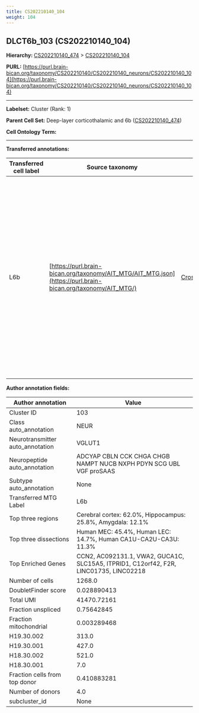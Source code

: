 ```yaml
---
title: CS202210140_104
weight: 104
---
```

## DLCT6b_103 (CS202210140_104)
<b>Hierarchy: </b>
[CS202210140_474](../CS202210140_474) >
[CS202210140_104](../CS202210140_104)

**PURL:** [https://purl.brain-bican.org/taxonomy/CS202210140/CS202210140_neurons/CS202210140_104](https://purl.brain-bican.org/taxonomy/CS202210140/CS202210140_neurons/CS202210140_104)

---


**Labelset:** Cluster (Rank: 1)

**Parent Cell Set:** Deep-layer corticothalamic and 6b ([CS202210140_474](../CS202210140_474))



**Cell Ontology Term:** 

[MARKER GENES.]: #


---

[TRANSFERRED ANNOTATIONS.]: #


**Transferred annotations:**

| Transferred cell label | Source taxonomy | Source node accession | Algorithm name | Comment |
|------------------------|-----------------|-----------------------|----------------|---------|
|L6b|[https://purl.brain-bican.org/taxonomy/AIT_MTG/AIT_MTG.json](https://purl.brain-bican.org/taxonomy/AIT_MTG/)|[CrossArea_subclass:7b6e7cc097](https://purl.brain-bican.org/taxonomy/AIT_MTG/CrossArea_subclass_7b6e7cc097)||We performed PCA (50 components) on our full dataset, trained a random forest classifier (scikit-learn, class_ weight=‘balanced’, max_depth=50) on the MTG labels, and then predicted labels for all cells. We labeled each cluster with the mode of its constituent cells if two conditions were met: more than 0.8 of predicted labels matched the mode, and the mean probability of these pre- dictions was greater than 0.8.|

[AUTHOR ANNOTATION FIELDS.]: #


**Author annotation fields:**

| Author annotation | Value |
|-------------------|-------|
|Cluster ID|103|
|Class auto_annotation|NEUR|
|Neurotransmitter auto_annotation|VGLUT1|
|Neuropeptide auto_annotation|ADCYAP CBLN CCK CHGA CHGB NAMPT NUCB NXPH PDYN SCG UBL VGF proSAAS|
|Subtype auto_annotation|None|
|Transferred MTG Label|L6b|
|Top three regions|Cerebral cortex: 62.0%, Hippocampus: 25.8%, Amygdala: 12.1%|
|Top three dissections|Human MEC: 45.4%, Human LEC: 14.7%, Human CA1U-CA2U-CA3U: 11.3%|
|Top Enriched Genes|CCN2, AC092131.1, VWA2, GUCA1C, SLC15A5, ITPRID1, C12orf42, F2R, LINC01735, LINC02218|
|Number of cells|1268.0|
|DoubletFinder score|0.028890413|
|Total UMI|41470.72161|
|Fraction unspliced|0.75642845|
|Fraction mitochondrial|0.003289468|
|H19.30.002|313.0|
|H19.30.001|427.0|
|H18.30.002|521.0|
|H18.30.001|7.0|
|Fraction cells from top donor|0.410883281|
|Number of donors|4.0|
|subcluster_id|None|
